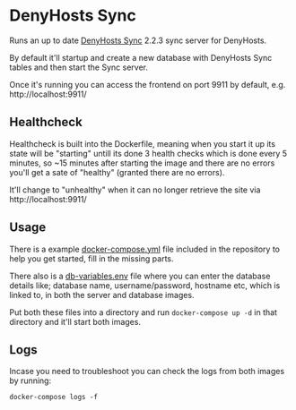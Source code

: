 # DenyHosts Sync

Runs an up to date [DenyHosts Sync](https://github.com/janpascal/denyhosts_sync) 2.2.3 sync server for DenyHosts.

By default it'll startup and create a new database with DenyHosts Sync tables and then start the Sync server.

Once it's running you can access the frontend on port 9911 by default, e.g. http://localhost:9911/ 

## Healthcheck

Healthcheck is built into the Dockerfile, meaning when you start it up its state will be "starting" untill its done 3 health checks which is done every 5 minutes, so ~15 minutes after starting the image and there are no errors you'll get a sate of "healthy" (granted there are no errors).

It'll change to "unhealthy" when it can no longer retrieve the site via http://localhost:9911/ 

## Usage

There is a example [docker-compose.yml](https://github.com/adriel/denyhosts-sync-docker/blob/master/docker-compose.yml) file included in the repository to help you get started, fill in the missing parts.

There also is a [db-variables.env](https://github.com/adriel/denyhosts-sync-docker/blob/master/db-variables.env) file where you can enter the database details like; database name, username/password, hostname etc, which is linked to, in both the server and database images.

Put both these files into a directory and run `docker-compose up -d` in that directory and it'll start both images.

## Logs

Incase you need to troubleshoot you can check the logs from both images by running:

`docker-compose logs -f`

